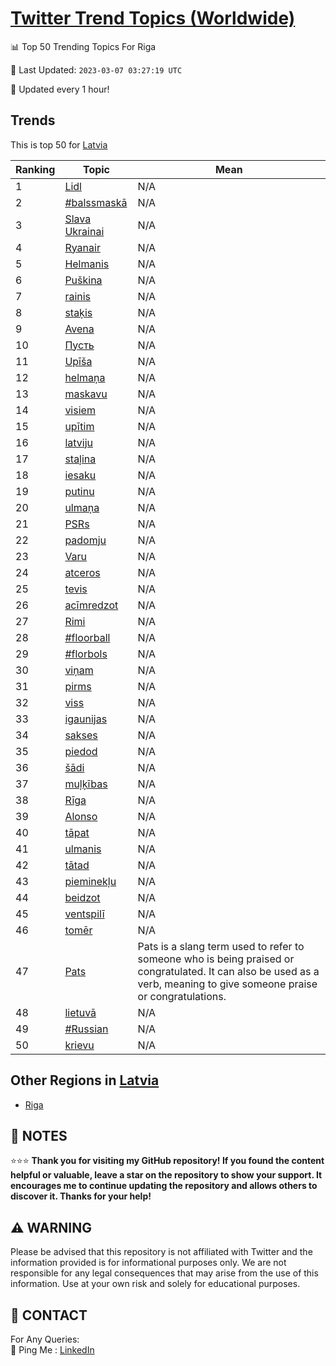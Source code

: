 [Twitter Trend Topics (Worldwide)](https://github.com/ErcinDedeoglu/Twitter-Trend-Topics)
==========


📊 Top 50 Trending Topics For Riga

📆 Last Updated: `2023-03-07 03:27:19 UTC`

🔧 Updated every 1 hour!


## Trends

This is top 50 for [Latvia](</Latvia>)

| Ranking | Topic | Mean |
| ------- | ------------ | ------------ |
| 1 | [Lidl](http://twitter.com/search?q=Lidl) | N/A |
| 2 | [#balssmaskā](http://twitter.com/search?q=%23balssmask%c4%81) | N/A |
| 3 | [Slava Ukrainai](http://twitter.com/search?q=Slava+Ukrainai) | N/A |
| 4 | [Ryanair](http://twitter.com/search?q=Ryanair) | N/A |
| 5 | [Helmanis](http://twitter.com/search?q=Helmanis) | N/A |
| 6 | [Puškina](http://twitter.com/search?q=Pu%c5%a1kina) | N/A |
| 7 | [rainis](http://twitter.com/search?q=rainis) | N/A |
| 8 | [staķis](http://twitter.com/search?q=sta%c4%b7is) | N/A |
| 9 | [Avena](http://twitter.com/search?q=Avena) | N/A |
| 10 | [Пусть](http://twitter.com/search?q=%d0%9f%d1%83%d1%81%d1%82%d1%8c) | N/A |
| 11 | [Upīša](http://twitter.com/search?q=Up%c4%ab%c5%a1a) | N/A |
| 12 | [helmaņa](http://twitter.com/search?q=helma%c5%86a) | N/A |
| 13 | [maskavu](http://twitter.com/search?q=maskavu) | N/A |
| 14 | [visiem](http://twitter.com/search?q=visiem) | N/A |
| 15 | [upītim](http://twitter.com/search?q=up%c4%abtim) | N/A |
| 16 | [latviju](http://twitter.com/search?q=latviju) | N/A |
| 17 | [staļina](http://twitter.com/search?q=sta%c4%bcina) | N/A |
| 18 | [iesaku](http://twitter.com/search?q=iesaku) | N/A |
| 19 | [putinu](http://twitter.com/search?q=putinu) | N/A |
| 20 | [ulmaņa](http://twitter.com/search?q=ulma%c5%86a) | N/A |
| 21 | [PSRs](http://twitter.com/search?q=PSRs) | N/A |
| 22 | [padomju](http://twitter.com/search?q=padomju) | N/A |
| 23 | [Varu](http://twitter.com/search?q=Varu) | N/A |
| 24 | [atceros](http://twitter.com/search?q=atceros) | N/A |
| 25 | [tevis](http://twitter.com/search?q=tevis) | N/A |
| 26 | [acīmredzot](http://twitter.com/search?q=ac%c4%abmredzot) | N/A |
| 27 | [Rimi](http://twitter.com/search?q=Rimi) | N/A |
| 28 | [#floorball](http://twitter.com/search?q=%23floorball) | N/A |
| 29 | [#florbols](http://twitter.com/search?q=%23florbols) | N/A |
| 30 | [viņam](http://twitter.com/search?q=vi%c5%86am) | N/A |
| 31 | [pirms](http://twitter.com/search?q=pirms) | N/A |
| 32 | [viss](http://twitter.com/search?q=viss) | N/A |
| 33 | [igaunijas](http://twitter.com/search?q=igaunijas) | N/A |
| 34 | [sakses](http://twitter.com/search?q=sakses) | N/A |
| 35 | [piedod](http://twitter.com/search?q=piedod) | N/A |
| 36 | [šādi](http://twitter.com/search?q=%c5%a1%c4%81di) | N/A |
| 37 | [muļķības](http://twitter.com/search?q=mu%c4%bc%c4%b7%c4%abbas) | N/A |
| 38 | [Rīga](http://twitter.com/search?q=R%c4%abga) | N/A |
| 39 | [Alonso](http://twitter.com/search?q=Alonso) | N/A |
| 40 | [tāpat](http://twitter.com/search?q=t%c4%81pat) | N/A |
| 41 | [ulmanis](http://twitter.com/search?q=ulmanis) | N/A |
| 42 | [tātad](http://twitter.com/search?q=t%c4%81tad) | N/A |
| 43 | [pieminekļu](http://twitter.com/search?q=pieminek%c4%bcu) | N/A |
| 44 | [beidzot](http://twitter.com/search?q=beidzot) | N/A |
| 45 | [ventspilī](http://twitter.com/search?q=ventspil%c4%ab) | N/A |
| 46 | [tomēr](http://twitter.com/search?q=tom%c4%93r) | N/A |
| 47 | [Pats](http://twitter.com/search?q=Pats) | Pats is a slang term used to refer to someone who is being praised or congratulated. It can also be used as a verb, meaning to give someone praise or congratulations. |
| 48 | [lietuvā](http://twitter.com/search?q=lietuv%c4%81) | N/A |
| 49 | [#Russian](http://twitter.com/search?q=%23Russian) | N/A |
| 50 | [krievu](http://twitter.com/search?q=krievu) | N/A |



## Other Regions in [Latvia](</Latvia>)

* [Riga](</Latvia/Riga.md>)



## 📝 NOTES

⭐⭐⭐ **Thank you for visiting my GitHub repository! If you found the content helpful or valuable, leave a star on the repository to show your support. It encourages me to continue updating the repository and allows others to discover it. Thanks for your help!**


## ⚠️ WARNING

Please be advised that this repository is not affiliated with Twitter and the information provided is for informational purposes only. We are not responsible for any legal consequences that may arise from the use of this information. Use at your own risk and solely for educational purposes.


## 📨 CONTACT

 For Any Queries:  
            🏓 Ping Me : [LinkedIn](https://www.linkedin.com/in/ercindedeoglu/)
